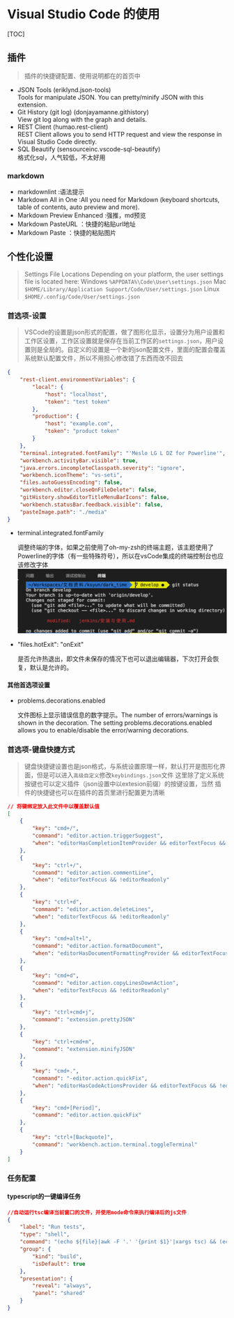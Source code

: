 # Visual Studio Code 的使用

[TOC]

## 插件
>插件的快捷键配置、使用说明都在的首页中

- JSON Tools (eriklynd.json-tools)  
Tools for manipulate JSON. You can pretty/minify JSON with this extension.
- Git History (git log) (donjayamanne.githistory)  
View git log along with the graph and details.
- REST Client (humao.rest-client)  
REST Client allows you to send HTTP request and view the response in Visual Studio Code directly.
- SQL Beautify (sensourceinc.vscode-sql-beautify)  
格式化sql，人气较低，不太好用

### markdown

- markdownlint  :语法提示
- Markdown All in One   :All you need for Markdown (keyboard shortcuts, table of contents, auto preview and more).
- Markdown Preview Enhanced :强推，md预览
- Markdown PasteURL ：快捷的粘贴url地址
- Markdown Paste    ：快捷的粘贴图片

## 个性化设置

>Settings File Locations
Depending on your platform, the user settings file is located here:
Windows `%APPDATA%\Code\User\settings.json`
Mac `$HOME/Library/Application Support/Code/User/settings.json`
Linux `$HOME/.config/Code/User/settings.json`

### 首选项-设置

>VSCode的设置是json形式的配置，做了图形化显示，设置分为用户设置和工作区设置，工作区设置就是保存在当前工作区的`settings.json`，用户设置则是全局的。自定义的设置是一个新的json配置文件，里面的配置会覆盖系统默认配置文件，所以不用担心修改错了东西而改不回去

``` json
{
    "rest-client.environmentVariables": {
        "local": {
            "host": "localhost",
            "token": "test token"
        },
        "production": {
            "host": "example.com",
            "token": "product token"
        }
    },
    "terminal.integrated.fontFamily": "'Meslo LG L DZ for Powerline'",
    "workbench.activityBar.visible": true,
    "java.errors.incompleteClasspath.severity": "ignore",
    "workbench.iconTheme": "vs-seti",
    "files.autoGuessEncoding": false,
    "workbench.editor.closeOnFileDelete": false,
    "gitHistory.showEditorTitleMenuBarIcons": false,
    "workbench.statusBar.feedback.visible": false,
    "pasteImage.path": "./media"
}
```

- terminal.integrated.fontFamily

    调整终端的字体，如果之前使用了oh-my-zsh的终端主题，该主题使用了Powerline的字体（有一些特殊符号），所以在vsCode集成的终端控制台也应该修改字体
![fontShow](media/15023566387149.png)

- "files.hotExit": "onExit"

    是否允许热退出，即文件未保存的情况下也可以退出编辑器，下次打开会恢复，默认是允许的。

#### 其他首选项设置

- problems.decorations.enabled

    文件图标上显示错误信息的数字提示。The number of errors/warnings is shown in the decoration. The setting problems.decorations.enabled allows you to enable/disable the error/warning decorations.

### 首选项-键盘快捷方式

> 键盘快捷键设置也是json格式，与系统设置原理一样，默认打开是图形化界面，但是可以进入`高级自定义`修改`keybindings.json`文件
> 这里除了定义系统按键也可以定义插件（json设置中以extesion前缀）的按键设置，当然 插件的快捷键也可以在插件的首页里进行配置更为清晰

``` json
// 将键绑定放入此文件中以覆盖默认值
[
    {
        "key": "cmd+/",
        "command": "editor.action.triggerSuggest",
        "when": "editorHasCompletionItemProvider && editorTextFocus && !editorReadonly"
    },
    {
        "key": "ctrl+/",
        "command": "editor.action.commentLine",
        "when": "editorTextFocus && !editorReadonly"
    },
    {
        "key": "ctrl+d",
        "command": "editor.action.deleteLines",
        "when": "editorTextFocus && !editorReadonly"
    },
    {
        "key": "cmd+alt+l",
        "command": "editor.action.formatDocument",
        "when": "editorHasDocumentFormattingProvider && editorTextFocus && !editorReadonly"
    },
    {
        "key": "cmd+d",
        "command": "editor.action.copyLinesDownAction",
        "when": "editorTextFocus && !editorReadonly"
    },
    {
        "key": "ctrl+cmd+j",
        "command": "extension.prettyJSON"
    },
    {
        "key": "ctrl+cmd+m",
        "command": "extension.minifyJSON"
    },
    {
        "key": "cmd+.",
        "command": "-editor.action.quickFix",
        "when": "editorHasCodeActionsProvider && editorTextFocus && !editorReadonly"
    },
    {
        "key": "cmd+[Period]",
        "command": "editor.action.quickFix"
    },
    {
        "key": "ctrl+[Backquote]",
        "command": "workbench.action.terminal.toggleTerminal"
    }
]
```

### 任务配置

#### typescript的一键编译任务

```json
//自动运行tsc编译当前窗口的文件，并使用node命令来执行编译后的js文件
{
    "label": "Run tests",
    "type": "shell",
    "command": "(echo ${file}|awk -F '.' '{print $1}'|xargs tsc) && (echo ${file}|awk -F '.' '{print $1}'|xargs node)",
    "group": {
        "kind": "build",
        "isDefault": true
    },
    "presentation": {
        "reveal": "always",
        "panel": "shared"
    }
}
```